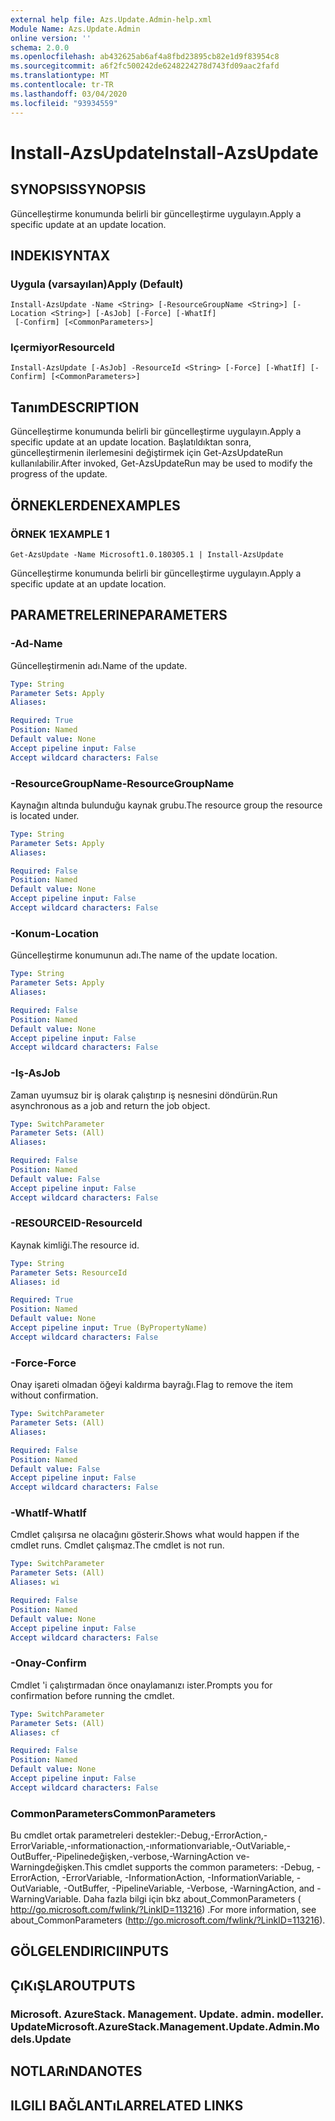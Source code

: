 ```yaml
---
external help file: Azs.Update.Admin-help.xml
Module Name: Azs.Update.Admin
online version: ''
schema: 2.0.0
ms.openlocfilehash: ab432625ab6af4a8fbd23895cb82e1d9f83954c8
ms.sourcegitcommit: a6f2fc500242de6248224278d743fd09aac2fafd
ms.translationtype: MT
ms.contentlocale: tr-TR
ms.lasthandoff: 03/04/2020
ms.locfileid: "93934559"
---
```

# <span data-ttu-id="a360e-101">Install-AzsUpdate</span><span class="sxs-lookup"><span data-stu-id="a360e-101">Install-AzsUpdate</span></span>

## <span data-ttu-id="a360e-102">SYNOPSIS</span><span class="sxs-lookup"><span data-stu-id="a360e-102">SYNOPSIS</span></span>
<span data-ttu-id="a360e-103">Güncelleştirme konumunda belirli bir güncelleştirme uygulayın.</span><span class="sxs-lookup"><span data-stu-id="a360e-103">Apply a specific update at an update location.</span></span>

## <span data-ttu-id="a360e-104">INDEKI</span><span class="sxs-lookup"><span data-stu-id="a360e-104">SYNTAX</span></span>

### <span data-ttu-id="a360e-105">Uygula (varsayılan)</span><span class="sxs-lookup"><span data-stu-id="a360e-105">Apply (Default)</span></span>
```
Install-AzsUpdate -Name <String> [-ResourceGroupName <String>] [-Location <String>] [-AsJob] [-Force] [-WhatIf]
 [-Confirm] [<CommonParameters>]
```

### <span data-ttu-id="a360e-106">Içermiyor</span><span class="sxs-lookup"><span data-stu-id="a360e-106">ResourceId</span></span>
```
Install-AzsUpdate [-AsJob] -ResourceId <String> [-Force] [-WhatIf] [-Confirm] [<CommonParameters>]
```

## <span data-ttu-id="a360e-107">Tanım</span><span class="sxs-lookup"><span data-stu-id="a360e-107">DESCRIPTION</span></span>
<span data-ttu-id="a360e-108">Güncelleştirme konumunda belirli bir güncelleştirme uygulayın.</span><span class="sxs-lookup"><span data-stu-id="a360e-108">Apply a specific update at an update location.</span></span> <span data-ttu-id="a360e-109">Başlatıldıktan sonra, güncelleştirmenin ilerlemesini değiştirmek için Get-AzsUpdateRun kullanılabilir.</span><span class="sxs-lookup"><span data-stu-id="a360e-109">After invoked, Get-AzsUpdateRun may be used to modify the progress of the update.</span></span>

## <span data-ttu-id="a360e-110">ÖRNEKLERDEN</span><span class="sxs-lookup"><span data-stu-id="a360e-110">EXAMPLES</span></span>

### <span data-ttu-id="a360e-111">ÖRNEK 1</span><span class="sxs-lookup"><span data-stu-id="a360e-111">EXAMPLE 1</span></span>
```
Get-AzsUpdate -Name Microsoft1.0.180305.1 | Install-AzsUpdate
```

<span data-ttu-id="a360e-112">Güncelleştirme konumunda belirli bir güncelleştirme uygulayın.</span><span class="sxs-lookup"><span data-stu-id="a360e-112">Apply a specific update at an update location.</span></span>

## <span data-ttu-id="a360e-113">PARAMETRELERINE</span><span class="sxs-lookup"><span data-stu-id="a360e-113">PARAMETERS</span></span>

### <span data-ttu-id="a360e-114">-Ad</span><span class="sxs-lookup"><span data-stu-id="a360e-114">-Name</span></span>
<span data-ttu-id="a360e-115">Güncelleştirmenin adı.</span><span class="sxs-lookup"><span data-stu-id="a360e-115">Name of the update.</span></span>

```yaml
Type: String
Parameter Sets: Apply
Aliases:

Required: True
Position: Named
Default value: None
Accept pipeline input: False
Accept wildcard characters: False
```

### <span data-ttu-id="a360e-116">-ResourceGroupName</span><span class="sxs-lookup"><span data-stu-id="a360e-116">-ResourceGroupName</span></span>
<span data-ttu-id="a360e-117">Kaynağın altında bulunduğu kaynak grubu.</span><span class="sxs-lookup"><span data-stu-id="a360e-117">The resource group the resource is located under.</span></span>

```yaml
Type: String
Parameter Sets: Apply
Aliases:

Required: False
Position: Named
Default value: None
Accept pipeline input: False
Accept wildcard characters: False
```

### <span data-ttu-id="a360e-118">-Konum</span><span class="sxs-lookup"><span data-stu-id="a360e-118">-Location</span></span>
<span data-ttu-id="a360e-119">Güncelleştirme konumunun adı.</span><span class="sxs-lookup"><span data-stu-id="a360e-119">The name of the update location.</span></span>

```yaml
Type: String
Parameter Sets: Apply
Aliases:

Required: False
Position: Named
Default value: None
Accept pipeline input: False
Accept wildcard characters: False
```

### <span data-ttu-id="a360e-120">-Iş</span><span class="sxs-lookup"><span data-stu-id="a360e-120">-AsJob</span></span>
<span data-ttu-id="a360e-121">Zaman uyumsuz bir iş olarak çalıştırıp iş nesnesini döndürün.</span><span class="sxs-lookup"><span data-stu-id="a360e-121">Run asynchronous as a job and return the job object.</span></span>

```yaml
Type: SwitchParameter
Parameter Sets: (All)
Aliases:

Required: False
Position: Named
Default value: False
Accept pipeline input: False
Accept wildcard characters: False
```

### <span data-ttu-id="a360e-122">-RESOURCEID</span><span class="sxs-lookup"><span data-stu-id="a360e-122">-ResourceId</span></span>
<span data-ttu-id="a360e-123">Kaynak kimliği.</span><span class="sxs-lookup"><span data-stu-id="a360e-123">The resource id.</span></span>

```yaml
Type: String
Parameter Sets: ResourceId
Aliases: id

Required: True
Position: Named
Default value: None
Accept pipeline input: True (ByPropertyName)
Accept wildcard characters: False
```

### <span data-ttu-id="a360e-124">-Force</span><span class="sxs-lookup"><span data-stu-id="a360e-124">-Force</span></span>
<span data-ttu-id="a360e-125">Onay işareti olmadan öğeyi kaldırma bayrağı.</span><span class="sxs-lookup"><span data-stu-id="a360e-125">Flag to remove the item without confirmation.</span></span>

```yaml
Type: SwitchParameter
Parameter Sets: (All)
Aliases:

Required: False
Position: Named
Default value: False
Accept pipeline input: False
Accept wildcard characters: False
```

### <span data-ttu-id="a360e-126">-WhatIf</span><span class="sxs-lookup"><span data-stu-id="a360e-126">-WhatIf</span></span>
<span data-ttu-id="a360e-127">Cmdlet çalışırsa ne olacağını gösterir.</span><span class="sxs-lookup"><span data-stu-id="a360e-127">Shows what would happen if the cmdlet runs.</span></span>
<span data-ttu-id="a360e-128">Cmdlet çalışmaz.</span><span class="sxs-lookup"><span data-stu-id="a360e-128">The cmdlet is not run.</span></span>

```yaml
Type: SwitchParameter
Parameter Sets: (All)
Aliases: wi

Required: False
Position: Named
Default value: None
Accept pipeline input: False
Accept wildcard characters: False
```

### <span data-ttu-id="a360e-129">-Onay</span><span class="sxs-lookup"><span data-stu-id="a360e-129">-Confirm</span></span>
<span data-ttu-id="a360e-130">Cmdlet 'i çalıştırmadan önce onaylamanızı ister.</span><span class="sxs-lookup"><span data-stu-id="a360e-130">Prompts you for confirmation before running the cmdlet.</span></span>

```yaml
Type: SwitchParameter
Parameter Sets: (All)
Aliases: cf

Required: False
Position: Named
Default value: None
Accept pipeline input: False
Accept wildcard characters: False
```

### <span data-ttu-id="a360e-131">CommonParameters</span><span class="sxs-lookup"><span data-stu-id="a360e-131">CommonParameters</span></span>
<span data-ttu-id="a360e-132">Bu cmdlet ortak parametreleri destekler:-Debug,-ErrorAction,-ErrorVariable,-ınformationaction,-ınformationvariable,-OutVariable,-OutBuffer,-Pipelinedeğişken,-verbose,-WarningAction ve-Warningdeğişken.</span><span class="sxs-lookup"><span data-stu-id="a360e-132">This cmdlet supports the common parameters: -Debug, -ErrorAction, -ErrorVariable, -InformationAction, -InformationVariable, -OutVariable, -OutBuffer, -PipelineVariable, -Verbose, -WarningAction, and -WarningVariable.</span></span> <span data-ttu-id="a360e-133">Daha fazla bilgi için bkz about_CommonParameters ( http://go.microsoft.com/fwlink/?LinkID=113216) .</span><span class="sxs-lookup"><span data-stu-id="a360e-133">For more information, see about_CommonParameters (http://go.microsoft.com/fwlink/?LinkID=113216).</span></span>

## <span data-ttu-id="a360e-134">GÖLGELENDIRICI</span><span class="sxs-lookup"><span data-stu-id="a360e-134">INPUTS</span></span>

## <span data-ttu-id="a360e-135">ÇıKıŞLAR</span><span class="sxs-lookup"><span data-stu-id="a360e-135">OUTPUTS</span></span>

### <span data-ttu-id="a360e-136">Microsoft. AzureStack. Management. Update. admin. modeller. Update</span><span class="sxs-lookup"><span data-stu-id="a360e-136">Microsoft.AzureStack.Management.Update.Admin.Models.Update</span></span>

## <span data-ttu-id="a360e-137">NOTLARıNDA</span><span class="sxs-lookup"><span data-stu-id="a360e-137">NOTES</span></span>

## <span data-ttu-id="a360e-138">ILGILI BAĞLANTıLAR</span><span class="sxs-lookup"><span data-stu-id="a360e-138">RELATED LINKS</span></span>
